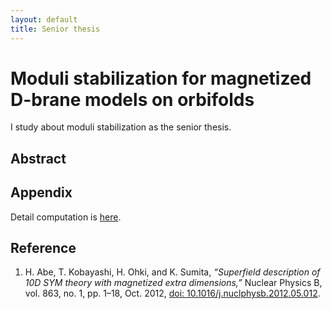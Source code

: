 ```yaml
---
layout: default
title: Senior thesis
---
```


# Moduli stabilization for magnetized D-brane models on orbifolds

I study about moduli stabilization as the senior thesis.

## Abstract








## Appendix

Detail computation is [here](https://dxmegvpw.github.io/docs/senior_thesis/senior_thesis_temp.html).







## Reference

1. H. Abe, T. Kobayashi, H. Ohki, and K. Sumita, *“Superfield description of 10D SYM theory with magnetized extra dimensions,”* Nuclear Physics B, vol. 863, no. 1, pp. 1–18, Oct. 2012, [doi: 10.1016/j.nuclphysb.2012.05.012](https://www.sciencedirect.com/science/article/pii/S0550321312002714).
